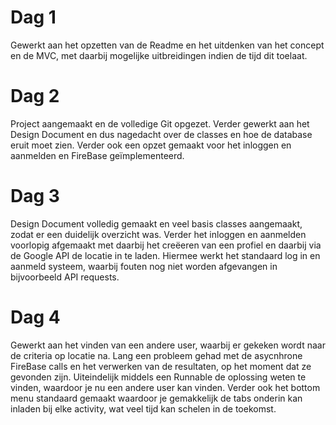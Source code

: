 # Dag 1
Gewerkt aan het opzetten van de Readme en het uitdenken van het concept en de MVC, met daarbij mogelijke uitbreidingen indien
de tijd dit toelaat.

# Dag 2
Project aangemaakt en de volledige Git opgezet. Verder gewerkt aan het Design Document en dus nagedacht over de classes en 
hoe de database eruit moet zien. Verder ook een opzet gemaakt voor het inloggen en aanmelden en FireBase geïmplementeerd.

# Dag 3
Design Document volledig gemaakt en veel basis classes aangemaakt, zodat er een duidelijk overzicht was. Verder het inloggen
en aanmelden voorlopig afgemaakt met daarbij het creëeren van een profiel en daarbij via de Google API de locatie in te laden.
Hiermee werkt het standaard log in en aanmeld systeem, waarbij fouten nog niet worden afgevangen in bijvoorbeeld API requests.

# Dag 4
Gewerkt aan het vinden van een andere user, waarbij er gekeken wordt naar de criteria op locatie na. Lang een probleem gehad met
de asycnhrone FireBase calls en het verwerken van de resultaten, op het moment dat ze gevonden zijn. Uiteindelijk middels een
Runnable de oplossing weten te vinden, waardoor je nu een andere user kan vinden. Verder ook het bottom menu standaard gemaakt 
waardoor je gemakkelijk de tabs onderin kan inladen bij elke activity, wat veel tijd kan schelen in de toekomst.
